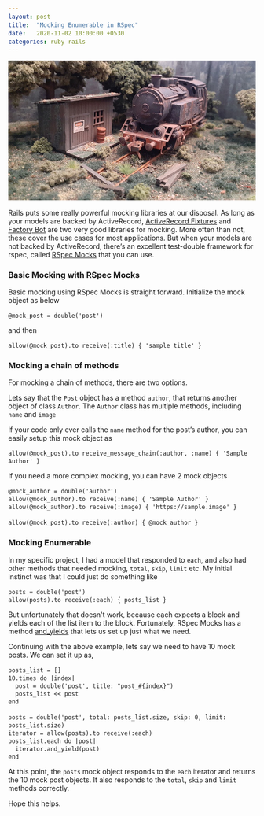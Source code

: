 ```yaml
---
layout: post
title:  "Mocking Enumerable in RSpec"
date:   2020-11-02 10:00:00 +0530
categories: ruby rails
---
```


![image](/assets/images/active-record/ruby_on_rails.jpeg)

Rails puts some really powerful mocking libraries at our disposal. As long as your models are
backed by ActiveRecord, [ActiveRecord Fixtures][1] and [Factory Bot][2] are two very good
libraries for mocking. More often than not, these cover the use cases for most applications.
But when your models are not backed by ActiveRecord, there’s an excellent test-double
framework for rspec, called [RSpec Mocks][3] that you can use.

### Basic Mocking with RSpec Mocks
Basic mocking using RSpec Mocks is straight forward. Initialize the mock object as below

```
@mock_post = double('post')
```

and then

```
allow(@mock_post).to receive(:title) { 'sample title' }
```

### Mocking a chain of methods
For mocking a chain of methods, there are two options.

Lets say that the `Post` object has a method `author`, that returns another object of class
`Author`. The `Author` class has multiple methods, including `name` and `image`

If your code only ever calls the `name` method for the post’s author, you can easily setup
this mock object as

```
allow(@mock_post).to receive_message_chain(:author, :name) { 'Sample Author' }
```

If you need a more complex mocking, you can have 2 mock objects

```
@mock_author = double('author')
allow(@mock_author).to receive(:name) { 'Sample Author' }
allow(@mock_author).to receive(:image) { 'https://sample.image' }

allow(@mock_post).to receive(:author) { @mock_author }
```

### Mocking Enumerable
In my specific project, I had a model that responded to `each`, and also had other methods
that needed mocking, `total`, `skip`, `limit` etc. My initial instinct was that I could
just do something like

```
posts = double('post')
allow(posts).to receive(:each) { posts_list }
```

But unfortunately that doesn't work, because each expects a block and yields each of the
list item to the block. Fortunately, RSpec Mocks has a method [and_yields][4] that lets us
set up just what we need.

Continuing with the above example, lets say we need to have 10 mock posts. We can set it up as,

```
posts_list = []
10.times do |index|
  post = double('post', title: "post_#{index}")
  posts_list << post
end

posts = double('post', total: posts_list.size, skip: 0, limit: posts_list.size)
iterator = allow(posts).to receive(:each)
posts_list.each do |post|
  iterator.and_yield(post)
end
```

At this point, the `posts` mock object responds to the `each` iterator and returns the
10 mock post objects. It also responds to the `total`, `skip` and `limit` methods correctly.

Hope this helps.

[1]: https://api.rubyonrails.org/v3.2/classes/ActiveRecord/Fixtures.html
[2]: https://github.com/thoughtbot/factory_bot
[3]: https://github.com/rspec/rspec-mocks
[4]: https://github.com/rspec/rspec-mocks/blob/main/lib/rspec/mocks/message_expectation.rb#L169